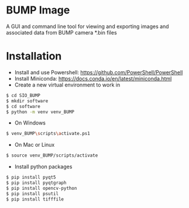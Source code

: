 # BUMP Image
A GUI and command line tool for viewing and exporting images and associated data from BUMP camera *.bin files

# Installation
- Install and use Powershell: https://github.com/PowerShell/PowerShell
- Install Miniconda: https://docs.conda.io/en/latest/miniconda.html
- Create a new virtual environment to work in
```bash
$ cd SIO_BUMP
$ mkdir software
$ cd software
$ python -m venv venv_BUMP
```
- On Windows
```bash
$ venv_BUMP\scripts\activate.ps1
```
- On Mac or Linux
```bash
$ source venv_BUMP/scripts/activate
```
- Install python packages
```bash
$ pip install pyqt5
$ pip install pyqtgraph
$ pip install opencv-python
$ pip install psutil
$ pip install tifffile
```
